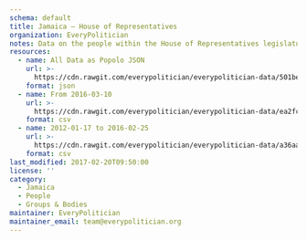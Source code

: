 ```yaml
---
schema: default
title: Jamaica — House of Representatives
organization: EveryPolitician
notes: Data on the people within the House of Representatives legislature of Jamaica.
resources:
  - name: All Data as Popolo JSON
    url: >-
      https://cdn.rawgit.com/everypolitician/everypolitician-data/501be5ac460a878aeeec73685d2338aca860b897/data/Jamaica/House_of_Representatives/ep-popolo-v1.0.json
    format: json
  - name: From 2016-03-10
    url: >-
      https://cdn.rawgit.com/everypolitician/everypolitician-data/ea2fc67a6c9a90cae6780ac9698b88eb52a3c9ea/data/Jamaica/House_of_Representatives/term-2016.csv
    format: csv
  - name: 2012-01-17 to 2016-02-25
    url: >-
      https://cdn.rawgit.com/everypolitician/everypolitician-data/a36aa4ceae70334da199c21047eb913c7e5cedf3/data/Jamaica/House_of_Representatives/term-2011.csv
    format: csv
last_modified: 2017-02-20T09:50:00
license: ''
category:
  - Jamaica
  - People
  - Groups & Bodies
maintainer: EveryPolitician
maintainer_email: team@everypolitician.org
---
```

